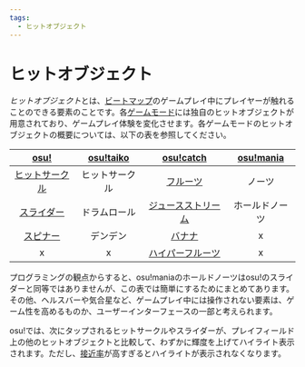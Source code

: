 ```yaml
---
tags:
  - ヒットオブジェクト
---
```


<!-- TODO: should also have articles for each hit object -->

<!-- TODO: other games modes? =( -->

# ヒットオブジェクト

*ヒットオブジェクト*とは、[ビートマップ](/wiki/Beatmap)のゲームプレイ中にプレイヤーが触れることのできる要素のことです。各[ゲームモード](/wiki/Game_mode)には独自のヒットオブジェクトが用意されており、ゲームプレイ体験を変化させます。各ゲームモードのヒットオブジェクトの概要については、以下の表を参照してください。

| [osu!](/wiki/Game_mode/osu!) | [osu!taiko](/wiki/Game_mode/osu!taiko) | [osu!catch](/wiki/Game_mode/osu!catch) | [osu!mania](/wiki/Game_mode/osu!mania) |
| :-: | :-: | :-: | :-: |
| [ヒットサークル](/wiki/Hit_object/Hit_circle) | ヒットサークル | [フルーツ](/wiki/Hit_object/Fruit) | ノーツ |
| [スライダー](/wiki/Hit_object/Slider) | ドラムロール | [ジュースストリーム](/wiki/Hit_object/Juice_stream) | ホールドノーツ |
| [スピナー](/wiki/Hit_object/Spinner) | デンデン | [バナナ](/wiki/Hit_object/Banana) | x |
| x | x | [ハイパーフルーツ](/wiki/Hit_object/Hyperfruit) | x |

プログラミングの観点からすると、osu!maniaのホールドノーツはosu!のスライダーと同等ではありませんが、この表では簡単にするためにまとめてあります。その他、ヘルスバーや気合星など、ゲームプレイ中には操作されない要素は、ゲーム性を高めるものか、ユーザーインターフェースの一部と考えられます。

osu!では、次にタップされるヒットサークルやスライダーが、プレイフィールド上の他のヒットオブジェクトと比較して、わずかに輝度を上げてハイライト表示されます。ただし、[接近率](/wiki/Beatmapping/Approach_rate)が高すぎるとハイライトが表示されなくなります。

<!-- TODO: Add links to other articles when they're available -->
